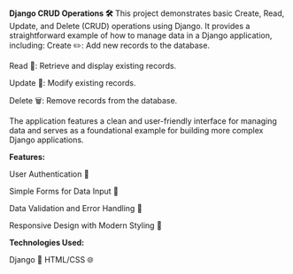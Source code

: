 **Django CRUD Operations 🛠️**
This project demonstrates basic Create, Read, Update, and Delete (CRUD) operations using Django. It provides a straightforward example of how to manage data in a Django application, including:
Create ✏️: Add new records to the database.

Read 📖: Retrieve and display existing records.

Update 🔄: Modify existing records.

Delete 🗑️: Remove records from the database.

The application features a clean and user-friendly interface for managing data and serves as a foundational example for building more complex Django applications.

**Features:**

User Authentication 🔐

Simple Forms for Data Input 📝

Data Validation and Error Handling 🚫

Responsive Design with Modern Styling 🎨



























**Technologies Used:**

Django 🐍
HTML/CSS 🌐
